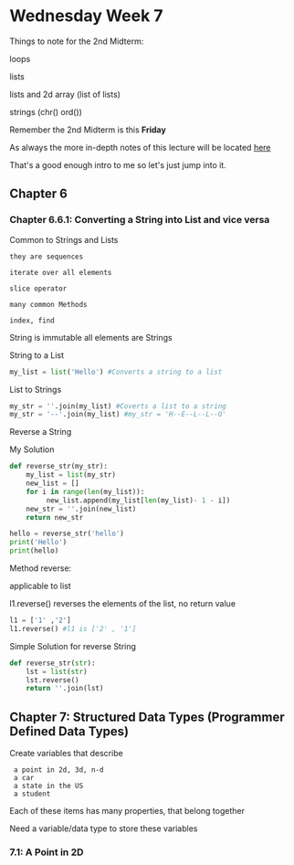 # Wednesday Week 7

Things to note for the 2nd Midterm:

loops

lists

lists and 2d array (list of lists)

strings (chr() ord())

Remember the 2nd Midterm is this **Friday**

As always the more in-depth notes of this lecture will be located [here](https://polylearn.calpoly.edu/AY_2017-2018/pluginfile.php/526808/mod_resource/content/1/csc101stud_chap6Strings.pdf)

That's a good enough intro to me so let's just jump into it.

## Chapter 6

### Chapter 6.6.1: Converting a String into List and vice versa
Common to Strings and Lists

    they are sequences

    iterate over all elements

    slice operator

    many common Methods

    index, find

String is immutable all elements are Strings

String to a List

```Python
my_list = list('Hello') #Converts a string to a list

```

List to Strings

```Python
my_str = ''.join(my_list) #Coverts a list to a string
my_str = '--'.join(my_list) #my_str = 'H--E--L--L--O'
```

Reverse a String

My Solution
```Python
def reverse_str(my_str):
    my_list = list(my_str)
    new_list = []
    for i in range(len(my_list)):
         new_list.append(my_list[len(my_list)- 1 - i])
    new_str = ''.join(new_list)
    return new_str

hello = reverse_str('hello')
print('Hello')
print(hello)
```

Method reverse:

applicable to list

l1.reverse() reverses the elements of the list, no return value

```Python
l1 = ['1' ,'2']
l1.reverse() #l1 is ['2' , '1']


```

Simple Solution for reverse String
```Python
def reverse_str(str):
    lst = list(str)
    lst.reverse()
    return ''.join(lst)
```

## Chapter 7: Structured Data Types (Programmer Defined Data Types)

Create variables that describe

     a point in 2d, 3d, n-d
     a car
     a state in the US
     a student

Each of these items has many properties, that belong together

Need a variable/data type to store these variables

### 7.1: A Point in 2D
